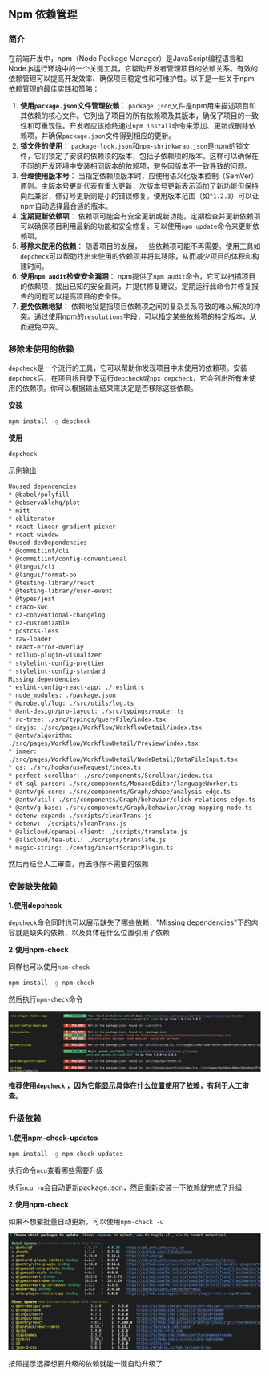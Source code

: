 ## Npm 依赖管理

### 简介

在前端开发中，npm（Node Package Manager）是JavaScript编程语言和Node.js运行环境中的一个关键工具，它帮助开发者管理项目的依赖关系。有效的依赖管理可以提高开发效率、确保项目稳定性和可维护性。以下是一些关于npm依赖管理的最佳实践和策略：

1. **使用`package.json`文件管理依赖**： `package.json`文件是npm用来描述项目和其依赖的核心文件。它列出了项目的所有依赖项及其版本，确保了项目的一致性和可重现性。开发者应该始终通过`npm install`命令来添加、更新或删除依赖项，并确保`package.json`文件得到相应的更新。
2. **锁文件的使用**： `package-lock.json`和`npm-shrinkwrap.json`是npm的锁文件，它们锁定了安装的依赖项的版本，包括子依赖项的版本。这样可以确保在不同的开发环境中安装相同版本的依赖项，避免因版本不一致导致的问题。
3. **合理使用版本号**： 当指定依赖项版本时，应使用语义化版本控制（SemVer）原则。主版本号更新代表有重大更新，次版本号更新表示添加了新功能但保持向后兼容，修订号更新则是小的错误修复。使用版本范围（如`^1.2.3`）可以让npm自动选择最合适的版本。
4. **定期更新依赖项**： 依赖项可能会有安全更新或新功能。定期检查并更新依赖项可以确保项目利用最新的功能和安全修复。可以使用`npm update`命令来更新依赖项。
5. **移除未使用的依赖**： 随着项目的发展，一些依赖项可能不再需要。使用工具如`depcheck`可以帮助找出未使用的依赖项并将其移除，从而减少项目的体积和构建时间。
6. **使用`npm audit`检查安全漏洞**： npm提供了`npm audit`命令，它可以扫描项目的依赖项，找出已知的安全漏洞，并提供修复建议。定期运行此命令并修复报告的问题可以提高项目的安全性。
7. **避免依赖地狱**： 依赖地狱是指项目依赖项之间的复杂关系导致的难以解决的冲突。通过使用npm的`resolutions`字段，可以指定某些依赖项的特定版本，从而避免冲突。



### 移除未使用的依赖

`depcheck`是一个流行的工具，它可以帮助你发现项目中未使用的依赖项。安装`depcheck`后，在项目根目录下运行`depcheck`或`npx depcheck`，它会列出所有未使用的依赖项。你可以根据输出结果来决定是否移除这些依赖。

**安装**

```bash
npm install -g depcheck
```

**使用**

```bash
depcheck
```

示例输出

```
Unused dependencies
* @babel/polyfill
* @observablehq/plot
* mitt
* obliterator
* react-linear-gradient-picker
* react-window
Unused devDependencies
* @commitlint/cli
* @commitlint/config-conventional
* @lingui/cli
* @lingui/format-po
* @testing-library/react
* @testing-library/user-event
* @types/jest
* craco-swc
* cz-conventional-changelog
* cz-customizable
* postcss-less
* raw-loader
* react-error-overlay
* rollup-plugin-visualizer
* stylelint-config-prettier
* stylelint-config-standard
Missing dependencies
* eslint-config-react-app: ./.eslintrc
* node_modules: ./package.json
* @probe.gl/log: ./src/utils/log.ts
* @ant-design/pro-layout: ./src/typings/router.ts
* rc-tree: ./src/typings/queryFile/index.tsx
* dayjs: ./src/pages/Workflow/WorkflowDetail/index.tsx
* @antv/algorithm: ./src/pages/Workflow/WorkflowDetail/Preview/index.tsx
* immer: ./src/pages/Workflow/WorkflowDetail/NodeDetail/DataFileInput.tsx
* qs: ./src/hooks/useRequest/index.ts
* perfect-scrollbar: ./src/components/Scrollbar/index.tsx
* dt-sql-parser: ./src/components/MonacoEditor/languageWorker.ts
* @antv/g6-core: ./src/components/Graph/shape/analysis-edge.ts
* @antv/util: ./src/components/Graph/behavior/click-relations-edge.ts
* @antv/g-base: ./src/components/Graph/behavior/drag-mapping-node.ts
* dotenv-expand: ./scripts/cleanTrans.js
* dotenv: ./scripts/cleanTrans.js
* @alicloud/openapi-client: ./scripts/translate.js
* @alicloud/tea-util: ./scripts/translate.js
* magic-string: ./config/insertScriptPlugin.ts
```

然后再结合人工审查，再去移除不需要的依赖



### 安装缺失依赖

**1.使用depcheck**

`depcheck`命令同时也可以展示缺失了哪些依赖，"Missing dependencies"下的内容就是缺失的依赖，以及具体在什么位置引用了依赖

**2.使用npm-check**

同样也可以使用`npm-check`

```bash
npm install -g npm-check
```

然后执行`npm-check`命令

![image-20240411112231683](2024-04-11.assets/image-20240411112231683.png)

**推荐使用`depcheck` ，因为它能显示具体在什么位置使用了依赖，有利于人工审查。**



### 升级依赖

**1.使用npm-check-updates**

```bash
npm install -g npm-check-updates
```

执行命令`ncu`查看哪些需要升级

执行`ncu -u`会自动更新package.json，然后重新安装一下依赖就完成了升级



**2.使用npm-check**

如果不想要批量自动更新，可以使用`npm-check -u`

![image-20240411143527566](2024-04-11.assets/image-20240411143527566.png)

按照提示选择想要升级的依赖就能一键自动升级了